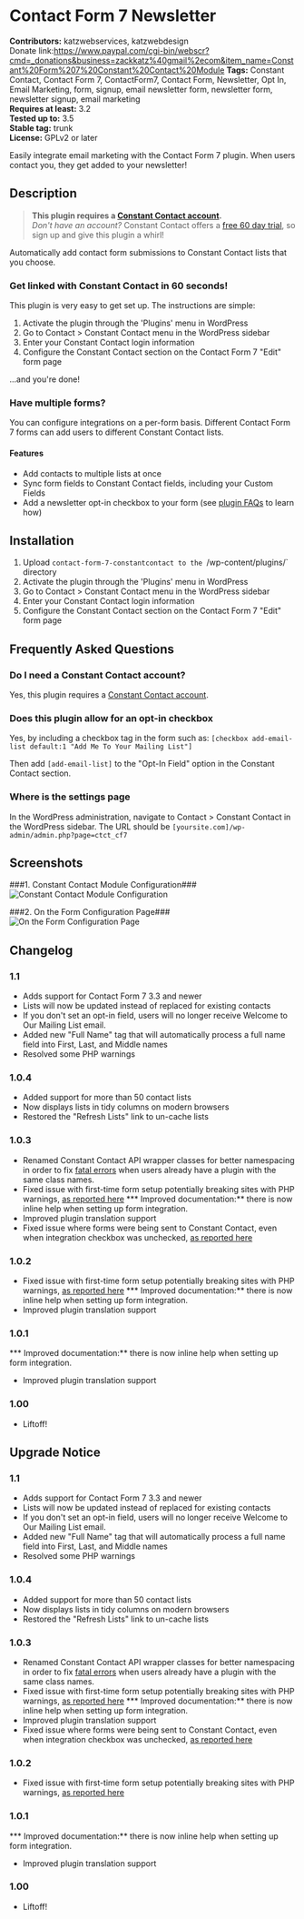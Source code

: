 # Contact Form 7 Newsletter #
**Contributors:** katzwebservices, katzwebdesign  
Donate link:https://www.paypal.com/cgi-bin/webscr?cmd=_donations&business=zackkatz%40gmail%2ecom&item_name=Constant%20Form%207%20Constant%20Contact%20Module
**Tags:** Constant Contact, Contact Form 7, ContactForm7, Contact Form, Newsletter, Opt In, Email Marketing, form, signup, email newsletter form, newsletter form, newsletter signup, email marketing  
**Requires at least:** 3.2  
**Tested up to:** 3.5  
**Stable tag:** trunk  
**License:** GPLv2 or later  

Easily integrate email marketing with the Contact Form 7 plugin. When users contact you, they get added to your newsletter!

## Description ##

> __This plugin requires a <a href="http://wordpress.constantcontact.com" title="Sign up for a free Constant Contact trial" rel="nofollow">Constant Contact account</a>.__ <br />*Don't have an account?* Constant Contact offers a <a href="https://wordpress.constantcontact.com/email-marketing/signup.jsp" rel="nofollow">free 60 day trial</a>, so sign up and give this plugin a whirl!

Automatically add contact form submissions to Constant Contact lists that you choose.

### Get linked with Constant Contact in 60 seconds!
This plugin is very easy to get set up. The instructions are simple: 

1. Activate the plugin through the 'Plugins' menu in WordPress
1. Go to Contact > Constant Contact menu in the WordPress sidebar
1. Enter your Constant Contact login information
1. Configure the Constant Contact section on the Contact Form 7 "Edit" form page

...and you're done!

### Have multiple forms? 
You can configure integrations on a per-form basis. Different Contact Form 7 forms can add users to different Constant Contact lists.

#### Features
* Add contacts to multiple lists at once
* Sync form fields to Constant Contact fields, including your Custom Fields
* Add a newsletter opt-in checkbox to your form (see <a href="http://wordpress.org/extend/plugins/contact-form-7-newsletter/faq/">plugin FAQs</a> to learn how)

## Installation ##

1. Upload `contact-form-7-constantcontact to the `/wp-content/plugins/` directory
1. Activate the plugin through the 'Plugins' menu in WordPress
1. Go to Contact > Constant Contact menu in the WordPress sidebar
1. Enter your Constant Contact login information
1. Configure the Constant Contact section on the Contact Form 7 "Edit" form page

## Frequently Asked Questions ##

### Do I need a Constant Contact account? ###
Yes, this plugin requires a <a href="http://wordpress.constantcontact.com/features/signup.jsp" title="Sign up for Constant Contact" rel="nofollow">Constant Contact account</a>.

### Does this plugin allow for an opt-in checkbox ###

Yes, by including a checkbox tag in the form such as:
`[checkbox add-email-list default:1 "Add Me To Your Mailing List"]`

Then add `[add-email-list]` to the "Opt-In Field" option in the Constant Contact section.

### Where is the settings page ###

In the WordPress administration, navigate to Contact > Constant Contact in the WordPress sidebar. The URL should be `[yoursite.com]/wp-admin/admin.php?page=ctct_cf7`

## Screenshots ##

###1. Constant Contact Module Configuration###
![Constant Contact Module Configuration](http://s.wordpress.org/extend/plugins/contact-form-7-newsletter/screenshot-1.jpg)

###2. On the Form Configuration Page###
![On the Form Configuration Page](http://s.wordpress.org/extend/plugins/contact-form-7-newsletter/screenshot-2.jpg)


## Changelog ##

### 1.1 ###
* Adds support for Contact Form 7 3.3 and newer
* Lists will now be updated instead of replaced for existing contacts
* If you don't set an opt-in field, users will no longer receive Welcome to Our Mailing List email.
* Added new "Full Name" tag that will automatically process a full name field into First, Last, and Middle names
* Resolved some PHP warnings

### 1.0.4 ###
* Added support for more than 50 contact lists
* Now displays lists in tidy columns on modern browsers
* Restored the "Refresh Lists" link to un-cache lists

### 1.0.3 ###
* Renamed Constant Contact API wrapper classes for better namespacing in order to fix <a href="http://wordpress.org/support/topic/plugin-contact-form-7-constant-contact-fatal-error-when-activating">fatal errors</a> when users already have a plugin with the same class names.
* Fixed issue with first-time form setup potentially breaking sites with PHP warnings, <a href="http://wordpress.org/support/topic/plugin-contact-form-7-constant-contact-plugin-doesnt-work-with-php-version-5310">as reported here</a>
*** Improved documentation:** there is now inline help when setting up form integration.  
* Improved plugin translation support
* Fixed issue where forms were being sent to Constant Contact, even when integration checkbox was unchecked, <a href="http://wordpress.org/support/topic/plugin-contact-form-7-constant-contact-all-forms-are-connected-to-constant-contact">as reported here</a>

### 1.0.2 ###
* Fixed issue with first-time form setup potentially breaking sites with PHP warnings, <a href="http://wordpress.org/support/topic/plugin-contact-form-7-constant-contact-plugin-doesnt-work-with-php-version-5310">as reported here</a>
*** Improved documentation:** there is now inline help when setting up form integration.  
* Improved plugin translation support

### 1.0.1 ###
*** Improved documentation:** there is now inline help when setting up form integration.  
* Improved plugin translation support

### 1.00 ###
* Liftoff!

## Upgrade Notice ##

### 1.1 ###
* Adds support for Contact Form 7 3.3 and newer
* Lists will now be updated instead of replaced for existing contacts
* If you don't set an opt-in field, users will no longer receive Welcome to Our Mailing List email.
* Added new "Full Name" tag that will automatically process a full name field into First, Last, and Middle names
* Resolved some PHP warnings

### 1.0.4 ###
* Added support for more than 50 contact lists
* Now displays lists in tidy columns on modern browsers
* Restored the "Refresh Lists" link to un-cache lists

### 1.0.3 ###
* Renamed Constant Contact API wrapper classes for better namespacing in order to fix <a href="http://wordpress.org/support/topic/plugin-contact-form-7-constant-contact-fatal-error-when-activating">fatal errors</a> when users already have a plugin with the same class names.
* Fixed issue with first-time form setup potentially breaking sites with PHP warnings, <a href="http://wordpress.org/support/topic/plugin-contact-form-7-constant-contact-plugin-doesnt-work-with-php-version-5310">as reported here</a>
*** Improved documentation:** there is now inline help when setting up form integration.  
* Improved plugin translation support
* Fixed issue where forms were being sent to Constant Contact, even when integration checkbox was unchecked, <a href="http://wordpress.org/support/topic/plugin-contact-form-7-constant-contact-all-forms-are-connected-to-constant-contact">as reported here</a>

### 1.0.2 ###
* Fixed issue with first-time form setup potentially breaking sites with PHP warnings, <a href="http://wordpress.org/support/topic/plugin-contact-form-7-constant-contact-plugin-doesnt-work-with-php-version-5310">as reported here</a>

### 1.0.1 ###
*** Improved documentation:** there is now inline help when setting up form integration.  
* Improved plugin translation support

### 1.00 ###
* Liftoff!
